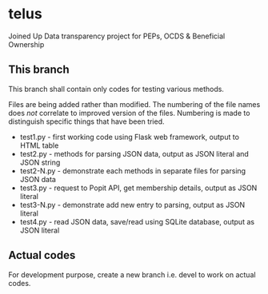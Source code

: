 # telus
Joined Up Data transparency project for PEPs, OCDS &amp; Beneficial Ownership

## This branch

This branch shall contain only codes for testing various methods.

Files are being added rather than modified. The numbering of the file names
does *not* correlate to improved version of the files. Numbering is made to
distinguish specific things that have been tried.

* test1.py - first working code using Flask web framework, output to HTML table
* test2.py - methods for parsing JSON data, output as JSON literal and JSON string
* test2-N.py - demonstrate each methods in separate files for parsing JSON data
* test3.py - request to Popit API, get membership details, output as JSON literal
* test3-N.py - demonstrate add new entry to parsing, output as JSON literal
* test4.py - read JSON data, save/read using SQLite database, output as JSON literal

## Actual codes

For development purpose, create a new branch i.e. devel to work on actual codes.
